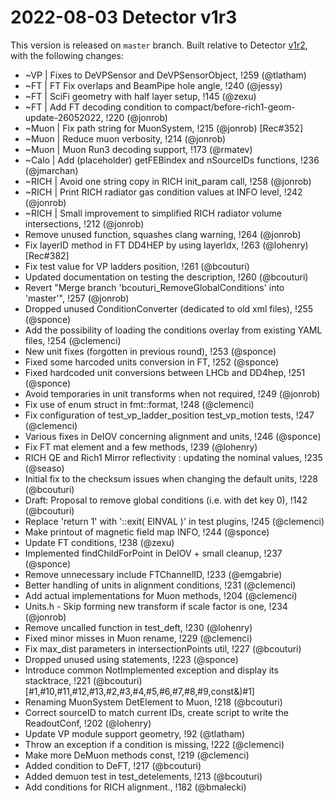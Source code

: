 2022-08-03 Detector v1r3
===

This version is released on `master` branch.
Built relative to Detector [v1r2](/../../tags/v1r2), with the following changes:

- ~VP | Fixes to DeVPSensor and DeVPSensorObject, !259 (@tlatham)
- ~FT | FT Fix overlaps and BeamPipe hole angle, !240 (@jessy)
- ~FT | SciFi geometry with half layer setup, !145 (@zexu)
- ~FT | Add FT decoding condition to compact/before-rich1-geom-update-26052022, !220 (@jonrob)
- ~Muon | Fix path string for MuonSystem, !215 (@jonrob) [Rec#352]
- ~Muon | Reduce muon verbosity, !214 (@jonrob)
- ~Muon | Muon Run3 decoding support, !173 (@rmatev)
- ~Calo | Add (placeholder) getFEBindex and nSourceIDs functions, !236 (@jmarchan)
- ~RICH | Avoid one string copy in RICH init_param call, !258 (@jonrob)
- ~RICH | Print RICH radiator gas condition values at INFO level, !242 (@jonrob)
- ~RICH | Small improvement to simplified RICH radiator volume intersections, !212 (@jonrob)
- Remove unused function, squashes clang warning, !264 (@jonrob)
- Fix layerID method in FT DD4HEP by using layerIdx, !263 (@lohenry) [Rec#382]
- Fix test value for VP ladders position, !261 (@bcouturi)
- Updated documentation on testing the description, !260 (@bcouturi)
- Revert "Merge branch 'bcouturi_RemoveGlobalConditions' into 'master'", !257 (@jonrob)
- Dropped unused ConditionConverter (dedicated to old xml files), !255 (@sponce)
- Add the possibility of loading the conditions overlay from existing YAML files, !254 (@clemenci)
- New unit fixes (forgotten in previous round), !253 (@sponce)
- Fixed some harcoded units conversion in FT, !252 (@sponce)
- Fixed hardcoded unit conversions between LHCb and DD4hep, !251 (@sponce)
- Avoid temporaries in unit transforms when not required, !249 (@jonrob)
- Fix use of enum struct in fmt::format, !248 (@clemenci)
- Fix configuration of test_vp_ladder_position test_vp_motion tests, !247 (@clemenci)
- Various fixes in DeIOV concerning alignment and units, !246 (@sponce)
- Fix FT mat element and a few methods, !239 (@lohenry)
- RICH QE and Rich1 Mirror reflectivity : updating the nominal values, !235 (@seaso)
- Initial fix to the checksum issues when changing the default units, !228 (@bcouturi)
- Draft: Proposal to remove global conditions (i.e. with det key 0), !142 (@bcouturi)
- Replace 'return 1' with '::exit( EINVAL )' in test plugins, !245 (@clemenci)
- Make printout of magnetic field map INFO, !244 (@sponce)
- Update FT conditions, !238 (@zexu)
- Implemented findChildForPoint in DeIOV + small cleanup, !237 (@sponce)
- Remove unnecessary include FTChannelID, !233 (@emgabrie)
- Better handling of units in alignment conditions, !231 (@clemenci)
- Add actual implementations for Muon methods, !204 (@clemenci)
- Units.h - Skip forming new transform if scale factor is one, !234 (@jonrob)
- Remove uncalled function in test_deft, !230 (@lohenry)
- Fixed minor misses in Muon rename, !229 (@clemenci)
- Fix max_dist parameters in intersectionPoints util, !227 (@bcouturi)
- Dropped unused using statements, !223 (@sponce)
- Introduce common NotImplemented exception and display its stacktrace, !221 (@bcouturi) [#1,#10,#11,#12,#13,#2,#3,#4,#5,#6,#7,#8,#9,const&)#1]
- Renaming MuonSystem DetElement to Muon, !218 (@bcouturi)
- Correct sourceID to match current IDs, create script to write the ReadoutConf, !202 (@lohenry)
- Update VP module support geometry, !92 (@tlatham)
- Throw an exception if a condition is missing, !222 (@clemenci)
- Make more DeMuon methods const, !219 (@clemenci)
- Added condition to DeFT, !217 (@bcouturi)
- Added demuon test in test_detelements, !213 (@bcouturi)
- Add conditions for RICH alignment., !182 (@bmalecki)
